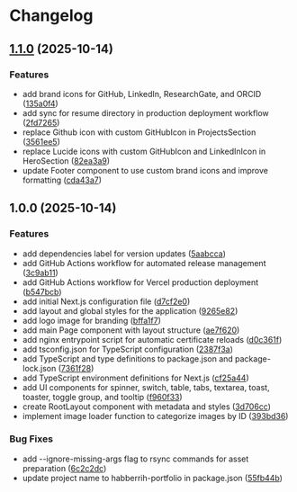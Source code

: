 # Changelog

## [1.1.0](https://github.com/habberrih/portfolio/compare/v1.0.0...v1.1.0) (2025-10-14)


### Features

* add brand icons for GitHub, LinkedIn, ResearchGate, and ORCID ([135a0f4](https://github.com/habberrih/portfolio/commit/135a0f4103d455b3cf509d00a222ae25485c10a9))
* add sync for resume directory in production deployment workflow ([2fd7265](https://github.com/habberrih/portfolio/commit/2fd726590a2823f647b5ff97f0aca9fd3c59d569))
* replace Github icon with custom GitHubIcon in ProjectsSection ([3561ee5](https://github.com/habberrih/portfolio/commit/3561ee50ac9eb57842e15f6583945e6bf7716d32))
* replace Lucide icons with custom GitHubIcon and LinkedInIcon in HeroSection ([82ea3a9](https://github.com/habberrih/portfolio/commit/82ea3a9b02fe3c4ed5fd789c92cc46bb6514dbed))
* update Footer component to use custom brand icons and improve formatting ([cda43a7](https://github.com/habberrih/portfolio/commit/cda43a7656a82980dbbe2bdef61b5fb1c1d4ebbe))

## 1.0.0 (2025-10-14)


### Features

* add dependencies label for version updates ([5aabcca](https://github.com/habberrih/portfolio/commit/5aabcca004923d0b7f2c692b512b45833f72a523))
* add GitHub Actions workflow for automated release management ([3c9ab11](https://github.com/habberrih/portfolio/commit/3c9ab1196d126591f78f7614480cf6a1d5dbdd0c))
* add GitHub Actions workflow for Vercel production deployment ([b547bcb](https://github.com/habberrih/portfolio/commit/b547bcbf34e69c9f1757b7c5e64b0dfefcb4f99a))
* add initial Next.js configuration file ([d7cf2e0](https://github.com/habberrih/portfolio/commit/d7cf2e04492fc457d826d7301953d5c862517881))
* add layout and global styles for the application ([9265e82](https://github.com/habberrih/portfolio/commit/9265e820ae32bb18a8a93aec663403a95e56ff25))
* add logo image for branding ([bffa1f7](https://github.com/habberrih/portfolio/commit/bffa1f7a0c9c813e1b00c8319d43f838bf84b89e))
* add main Page component with layout structure ([ae7f620](https://github.com/habberrih/portfolio/commit/ae7f620967b145dd76598580f2e422991c1d9f6b))
* add nginx entrypoint script for automatic certificate reloads ([d0c361f](https://github.com/habberrih/portfolio/commit/d0c361f458679490f9f2145c15b5a9cc8cb4ff7d))
* add tsconfig.json for TypeScript configuration ([2387f3a](https://github.com/habberrih/portfolio/commit/2387f3ae7d12b9f295beedb8d597b0e3ac689070))
* add TypeScript and type definitions to package.json and package-lock.json ([7361f28](https://github.com/habberrih/portfolio/commit/7361f28af5fd9429a2b222f5310a9c58895d2b3e))
* add TypeScript environment definitions for Next.js ([cf25a44](https://github.com/habberrih/portfolio/commit/cf25a44c654882f400b18bc3664012a217bc58ff))
* add UI components for spinner, switch, table, tabs, textarea, toast, toaster, toggle group, and tooltip ([f960f33](https://github.com/habberrih/portfolio/commit/f960f336ffcc23dedfeaedb8f8560ac0471c90c4))
* create RootLayout component with metadata and styles ([3d706cc](https://github.com/habberrih/portfolio/commit/3d706cc4bc524c9a3478df6642107f5e137d7fe0))
* implement image loader function to categorize images by ID ([393bd36](https://github.com/habberrih/portfolio/commit/393bd36e683050eee11d872eafbb55e668d4622d))


### Bug Fixes

* add --ignore-missing-args flag to rsync commands for asset preparation ([6c2c2dc](https://github.com/habberrih/portfolio/commit/6c2c2dce0a432f6f8c09a1037a7ae16ac8f8c3fd))
* update project name to habberrih-portfolio in package.json ([55fb44b](https://github.com/habberrih/portfolio/commit/55fb44b600a21f170b156b31223e6a659ffe588c))
